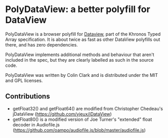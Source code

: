 PolyDataView: a better polyfill for DataView
============================================

PolyDataView is a browser polyfill for [Dataview](http://www.khronos.org/registry/typedarray/specs/latest/#8), 
part of the Khronos Typed Array specification. It is about twice as fast as other DataView polyfills out 
there, and has zero dependencies.

PolyDataView implements additional methods and behaviour that aren't included in the spec, but 
they are clearly labelled as such in the source code.

PolyDataView was written by Colin Clark and is distributed under the MIT and GPL licenses.

Contributions
-------------
 * getFloat32() and getFloat64() are modified from Christopher Chedeau's jDataView (https://github.com/vjeux/jDataView) 
 * getFloat80() is a modified version of Joe Turner's "extended" float decoder in Audiofile.js (https://github.com/oampo/audiofile.js/blob/master/audiofile.js)
 